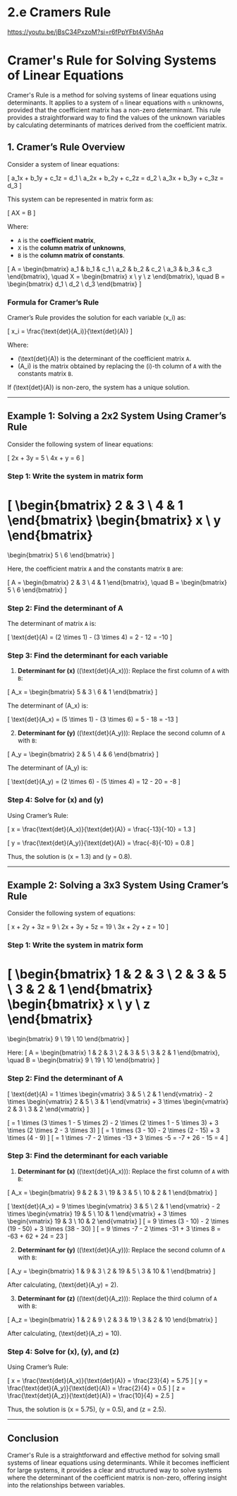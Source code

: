 # 2.e Cramers Rule
https://youtu.be/jBsC34PxzoM?si=r6fPpYFbt4Vi5hAq
# Cramer's Rule for Solving Systems of Linear Equations

Cramer's Rule is a method for solving systems of linear equations using determinants. It applies to a system of `n` linear equations with `n` unknowns, provided that the coefficient matrix has a non-zero determinant. This rule provides a straightforward way to find the values of the unknown variables by calculating determinants of matrices derived from the coefficient matrix.

## 1. Cramer’s Rule Overview

Consider a system of linear equations:

\[
a_1x + b_1y + c_1z = d_1 \\
a_2x + b_2y + c_2z = d_2 \\
a_3x + b_3y + c_3z = d_3
\]

This system can be represented in matrix form as:

\[
AX = B
\]

Where:
- `A` is the **coefficient matrix**,
- `X` is the **column matrix of unknowns**,
- `B` is the **column matrix of constants**.

\[
A = \begin{bmatrix}
a_1 & b_1 & c_1 \\
a_2 & b_2 & c_2 \\
a_3 & b_3 & c_3
\end{bmatrix}, \quad
X = \begin{bmatrix}
x \\
y \\
z
\end{bmatrix}, \quad
B = \begin{bmatrix}
d_1 \\
d_2 \\
d_3
\end{bmatrix}
\]

### Formula for Cramer’s Rule

Cramer’s Rule provides the solution for each variable \(x_i\) as:

\[
x_i = \frac{\text{det}(A_i)}{\text{det}(A)}
\]

Where:
- \(\text{det}(A)\) is the determinant of the coefficient matrix `A`.
- \(A_i\) is the matrix obtained by replacing the \(i\)-th column of `A` with the constants matrix `B`.

If \(\text{det}(A)\) is non-zero, the system has a unique solution.

---

## Example 1: Solving a 2x2 System Using Cramer’s Rule

Consider the following system of linear equations:

\[
2x + 3y = 5 \\
4x + y = 6
\]

### Step 1: Write the system in matrix form

\[
\begin{bmatrix}
2 & 3 \\
4 & 1
\end{bmatrix}
\begin{bmatrix}
x \\
y
\end{bmatrix}
=
\begin{bmatrix}
5 \\
6
\end{bmatrix}
\]

Here, the coefficient matrix `A` and the constants matrix `B` are:

\[
A = \begin{bmatrix}
2 & 3 \\
4 & 1
\end{bmatrix}, \quad
B = \begin{bmatrix}
5 \\
6
\end{bmatrix}
\]

### Step 2: Find the determinant of A

The determinant of matrix `A` is:

\[
\text{det}(A) = (2 \times 1) - (3 \times 4) = 2 - 12 = -10
\]

### Step 3: Find the determinant for each variable

1. **Determinant for \(x\)** (\(\text{det}(A_x)\)): Replace the first column of `A` with `B`:

\[
A_x = \begin{bmatrix}
5 & 3 \\
6 & 1
\end{bmatrix}
\]

The determinant of \(A_x\) is:

\[
\text{det}(A_x) = (5 \times 1) - (3 \times 6) = 5 - 18 = -13
\]

2. **Determinant for \(y\)** (\(\text{det}(A_y)\)): Replace the second column of `A` with `B`:

\[
A_y = \begin{bmatrix}
2 & 5 \\
4 & 6
\end{bmatrix}
\]

The determinant of \(A_y\) is:

\[
\text{det}(A_y) = (2 \times 6) - (5 \times 4) = 12 - 20 = -8
\]

### Step 4: Solve for \(x\) and \(y\)

Using Cramer’s Rule:

\[
x = \frac{\text{det}(A_x)}{\text{det}(A)} = \frac{-13}{-10} = 1.3
\]

\[
y = \frac{\text{det}(A_y)}{\text{det}(A)} = \frac{-8}{-10} = 0.8
\]

Thus, the solution is \(x = 1.3\) and \(y = 0.8\).

---

## Example 2: Solving a 3x3 System Using Cramer’s Rule

Consider the following system of equations:

\[
x + 2y + 3z = 9 \\
2x + 3y + 5z = 19 \\
3x + 2y + z = 10
\]

### Step 1: Write the system in matrix form

\[
\begin{bmatrix}
1 & 2 & 3 \\
2 & 3 & 5 \\
3 & 2 & 1
\end{bmatrix}
\begin{bmatrix}
x \\
y \\
z
\end{bmatrix}
=
\begin{bmatrix}
9 \\
19 \\
10
\end{bmatrix}
\]

Here:
\[
A = \begin{bmatrix}
1 & 2 & 3 \\
2 & 3 & 5 \\
3 & 2 & 1
\end{bmatrix}, \quad
B = \begin{bmatrix}
9 \\
19 \\
10
\end{bmatrix}
\]

### Step 2: Find the determinant of A

\[
\text{det}(A) = 1 \times \begin{vmatrix} 3 & 5 \\ 2 & 1 \end{vmatrix} - 2 \times \begin{vmatrix} 2 & 5 \\ 3 & 1 \end{vmatrix} + 3 \times \begin{vmatrix} 2 & 3 \\ 3 & 2 \end{vmatrix}
\]

\[
= 1 \times (3 \times 1 - 5 \times 2) - 2 \times (2 \times 1 - 5 \times 3) + 3 \times (2 \times 2 - 3 \times 3)
\]
\[
= 1 \times (3 - 10) - 2 \times (2 - 15) + 3 \times (4 - 9)
\]
\[
= 1 \times -7 - 2 \times -13 + 3 \times -5 = -7 + 26 - 15 = 4
\]

### Step 3: Find the determinant for each variable

1. **Determinant for \(x\)** (\(\text{det}(A_x)\)): Replace the first column of `A` with `B`:

\[
A_x = \begin{bmatrix}
9 & 2 & 3 \\
19 & 3 & 5 \\
10 & 2 & 1
\end{bmatrix}
\]

\[
\text{det}(A_x) = 9 \times \begin{vmatrix} 3 & 5 \\ 2 & 1 \end{vmatrix} - 2 \times \begin{vmatrix} 19 & 5 \\ 10 & 1 \end{vmatrix} + 3 \times \begin{vmatrix} 19 & 3 \\ 10 & 2 \end{vmatrix}
\]
\[
= 9 \times (3 - 10) - 2 \times (19 - 50) + 3 \times (38 - 30)
\]
\[
= 9 \times -7 - 2 \times -31 + 3 \times 8 = -63 + 62 + 24 = 23
\]

2. **Determinant for \(y\)** (\(\text{det}(A_y)\)): Replace the second column of `A` with `B`:

\[
A_y = \begin{bmatrix}
1 & 9 & 3 \\
2 & 19 & 5 \\
3 & 10 & 1
\end{bmatrix}
\]

After calculating, \(\text{det}(A_y) = 2\).

3. **Determinant for \(z\)** (\(\text{det}(A_z)\)): Replace the third column of `A` with `B`:

\[
A_z = \begin{bmatrix}
1 & 2 & 9 \\
2 & 3 & 19 \\
3 & 2 & 10
\end{bmatrix}
\]

After calculating, \(\text{det}(A_z) = 10\).

### Step 4: Solve for \(x\), \(y\), and \(z\)

Using Cramer’s Rule:

\[
x = \frac{\text{det}(A_x)}{\text{det}(A)} = \frac{23}{4} = 5.75
\]
\[
y = \frac{\text{det}(A_y)}{\text{det}(A)} = \frac{2}{4} = 0.5
\]
\[
z = \frac{\text{det}(A_z)}{\text{det}(A)} = \frac{10}{4} = 2.5
\]

Thus, the solution is \(x = 5.75\), \(y = 0.5\), and \(z = 2.5\).

---

## Conclusion

Cramer's Rule is a straightforward and effective method for solving small systems of linear equations using determinants. While it becomes inefficient for large systems, it provides a clear and structured way to solve systems where the determinant of the coefficient matrix is non-zero, offering insight into the relationships between variables.
